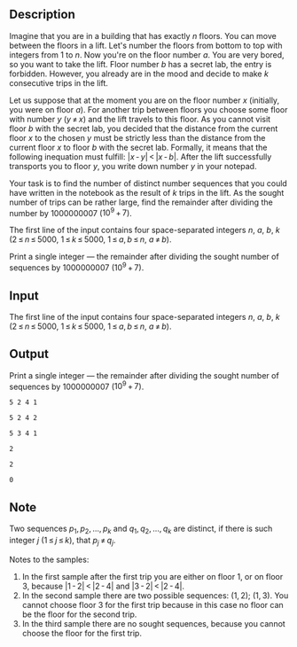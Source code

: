 ## Description

<div><p>Imagine that you are in a building that has exactly <span class="tex-span"><i>n</i></span> floors. You can move between the floors in a lift. Let's number the floors from bottom to top with integers from <span class="tex-span">1</span> to <span class="tex-span"><i>n</i></span>. Now you're on the floor number <span class="tex-span"><i>a</i></span>. You are very bored, so you want to take the lift. Floor number <span class="tex-span"><i>b</i></span> has a secret lab, the entry is forbidden. However, you already are in the mood and decide to make <span class="tex-span"><i>k</i></span> consecutive trips in the lift.</p><p>Let us suppose that at the moment you are on the floor number <span class="tex-span"><i>x</i></span> (initially, you were on floor <span class="tex-span"><i>a</i></span>). For another trip between floors you choose some floor with number <span class="tex-span"><i>y</i></span> (<span class="tex-span"><i>y</i> ≠ <i>x</i></span>) and the lift travels to this floor. As you cannot visit floor <span class="tex-span"><i>b</i></span> with the secret lab, you decided that the distance from the current floor <span class="tex-span"><i>x</i></span> to the chosen <span class="tex-span"><i>y</i></span> must be strictly less than the distance from the current floor <span class="tex-span"><i>x</i></span> to floor <span class="tex-span"><i>b</i></span> with the secret lab. Formally, it means that the following inequation must fulfill: <span class="tex-span">|<i>x</i> - <i>y</i>| &lt; |<i>x</i> - <i>b</i>|</span>. After the lift successfully transports you to floor <span class="tex-span"><i>y</i></span>, you write down number <span class="tex-span"><i>y</i></span> in your notepad.</p><p>Your task is to find the number of distinct number sequences that you could have written in the notebook as the result of <span class="tex-span"><i>k</i></span> trips in the lift. As the sought number of trips can be rather large, find the remainder after dividing the number by <span class="tex-span">1000000007</span> (<span class="tex-span">10<sup class="upper-index">9</sup> + 7</span>).</p></div><div class="input-specification"><p>The first line of the input contains four space-separated integers <span class="tex-span"><i>n</i></span>, <span class="tex-span"><i>a</i></span>, <span class="tex-span"><i>b</i></span>, <span class="tex-span"><i>k</i></span> (<span class="tex-span">2 ≤ <i>n</i> ≤ 5000</span>, <span class="tex-span">1 ≤ <i>k</i> ≤ 5000</span>, <span class="tex-span">1 ≤ <i>a</i>, <i>b</i> ≤ <i>n</i></span>, <span class="tex-span"><i>a</i> ≠ <i>b</i></span>).</p></div><div class="output-specification"><p>Print a single integer — the remainder after dividing the sought number of sequences by <span class="tex-span">1000000007</span> (<span class="tex-span">10<sup class="upper-index">9</sup> + 7</span>).</p></div>

## Input

<p>The first line of the input contains four space-separated integers <span class="tex-span"><i>n</i></span>, <span class="tex-span"><i>a</i></span>, <span class="tex-span"><i>b</i></span>, <span class="tex-span"><i>k</i></span> (<span class="tex-span">2 ≤ <i>n</i> ≤ 5000</span>, <span class="tex-span">1 ≤ <i>k</i> ≤ 5000</span>, <span class="tex-span">1 ≤ <i>a</i>, <i>b</i> ≤ <i>n</i></span>, <span class="tex-span"><i>a</i> ≠ <i>b</i></span>).</p>

## Output

<p>Print a single integer — the remainder after dividing the sought number of sequences by <span class="tex-span">1000000007</span> (<span class="tex-span">10<sup class="upper-index">9</sup> + 7</span>).</p>





```input1
5 2 4 1

```




```input2
5 2 4 2

```




```input3
5 3 4 1

```




```output1
2

```




```output2
2

```




```output3
0

```



## Note

<p>Two sequences <span class="tex-span"><i>p</i><sub class="lower-index">1</sub>, <i>p</i><sub class="lower-index">2</sub>, ..., <i>p</i><sub class="lower-index"><i>k</i></sub></span> and <span class="tex-span"><i>q</i><sub class="lower-index">1</sub>, <i>q</i><sub class="lower-index">2</sub>, ..., <i>q</i><sub class="lower-index"><i>k</i></sub></span> are <span class="tex-font-style-it">distinct</span>, if there is such integer <span class="tex-span"><i>j</i></span> (<span class="tex-span">1 ≤ <i>j</i> ≤ <i>k</i></span>), that <span class="tex-span"><i>p</i><sub class="lower-index"><i>j</i></sub> ≠ <i>q</i><sub class="lower-index"><i>j</i></sub></span>.</p><p><span class="tex-font-style-bf">Notes to the samples</span>:</p><ol> <li> In the first sample after the first trip you are either on floor <span class="tex-span">1</span>, or on floor <span class="tex-span">3</span>, because <span class="tex-span">|1 - 2| &lt; |2 - 4|</span> and <span class="tex-span">|3 - 2| &lt; |2 - 4|</span>. </li><li> In the second sample there are two possible sequences: <span class="tex-span">(1, 2)</span>; <span class="tex-span">(1, 3)</span>. You cannot choose floor <span class="tex-span">3</span> for the first trip because in this case no floor can be the floor for the second trip. </li><li> In the third sample there are no sought sequences, because you cannot choose the floor for the first trip. </li></ol>
